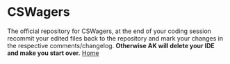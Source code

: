 # CSWagers
The official repository for CSWagers, at the end of your coding session recommit your edited files back to the repository and mark your changes in the respective comments/changelog. <b>Otherwise AK will delete your IDE and make you start over.</b>
<a href="baseHTML.html">Home</a>
